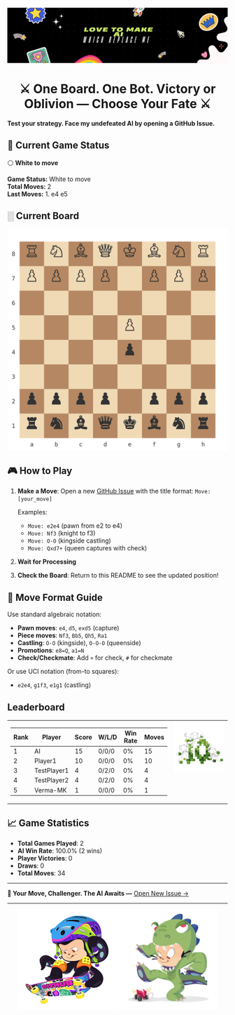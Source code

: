 ![Banner](./Banner.svg)

<h1 align="center">⚔️ One Board. One Bot. Victory or Oblivion — Choose Your Fate ⚔️</h1>

**Test your strategy. Face my undefeated AI by opening a GitHub Issue.**


## 🏁 Current Game Status

⚪ **White to move**

**Game Status:** White to move  
**Total Moves:** 2  
**Last Moves:** 1. e4 e5

## ░ Current Board

<p align="center">
  <img src="board.svg" alt="Chess Board" />
</p>


## 🎮 How to Play

1. **Make a Move**: Open a new [GitHub Issue](../../issues/new) with the title format: `Move: [your_move]`
   
   Examples:
   - `Move: e2e4` (pawn from e2 to e4)
   - `Move: Nf3` (knight to f3)
   - `Move: O-O` (kingside castling)
   - `Move: Qxd7+` (queen captures with check)

2. **Wait for Processing**

3. **Check the Board**: Return to this README to see the updated position!

## 📝 Move Format Guide

Use standard algebraic notation:
- **Pawn moves**: `e4`, `d5`, `exd5` (capture)
- **Piece moves**: `Nf3`, `Bb5`, `Qh5`, `Ra1`
- **Castling**: `O-O` (kingside), `O-O-O` (queenside)  
- **Promotions**: `e8=Q`, `a1=N`
- **Check/Checkmate**: Add `+` for check, `#` for checkmate

Or use UCI notation (from-to squares):
- `e2e4`, `g1f3`, `e1g1` (castling)


## Leaderboard


<table>
  <tr>
    <td>



| Rank | Player | Score | W/L/D | Win Rate | Moves |
|------|--------|-------|-------|----------|-------|
| 1 | AI | 15 | 0/0/0 | 0% | 15 |
| 2 | Player1 | 10 | 0/0/0 | 0% | 10 |
| 3 | TestPlayer1 | 4 | 0/2/0 | 0% | 4 |
| 4 | TestPlayer2 | 4 | 0/2/0 | 0% | 4 |
| 5 | Verma-MK | 1 | 0/0/0 | 0% | 1 |



</td>
<td style="vertical-align: top; padding-left: auto;">

<img src="./tentocats.svg" alt="Leaderboard Art" width="auto"/>

</td>
  </tr>
</table>



## 📈 Game Statistics

- **Total Games Played**: 2
- **AI Win Rate**: 100.0% (2 wins)
- **Player Victories**: 0
- **Draws**: 0
- **Total Moves**: 34

***

**🎯 Your Move, Challenger. The AI Awaits —** [Open New Issue →](../../issues/new)

---

<p align="center">
  <img src="./SkatetoCat.png" width="45%" alt="SkatetoCat">
  <img src="./DinoCat.svg" width="45%" alt="DinoCat">
</p>
